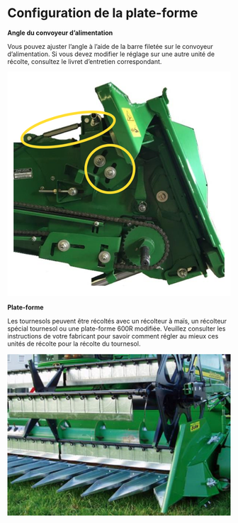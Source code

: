 # Configuration de la plate-forme

**Angle du convoyeur d’alimentation**

Vous pouvez ajuster l’angle à l’aide de la barre filetée sur le convoyeur d’alimentation.
Si vous devez modifier le réglage sur une autre unité de récolte, consultez le livret d’entretien correspondant.

![../images/Capture%20d%E2%80%99%C3%A9cran%202025-04-20%20%C3%A0%2011.41.29.png](../images/Capture%20d%E2%80%99%C3%A9cran%202025-04-20%20%C3%A0%2011.41.29.png)

**Plate-forme**

Les tournesols peuvent être récoltés avec un récolteur à maïs, un récolteur spécial tournesol ou une plate-forme 600R modifiée.
Veuillez consulter les instructions de votre fabricant pour savoir comment régler au mieux ces unités de récolte pour la récolte du tournesol.

![../images/Capture%20d%E2%80%99%C3%A9cran%202025-04-20%20%C3%A0%2011.41.48.png](../images/Capture%20d%E2%80%99%C3%A9cran%202025-04-20%20%C3%A0%2011.41.48.png)